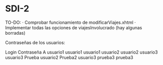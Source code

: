 # SDI-2

TO-DO:
  · Comprobar funcionamiento de modificarViajes.xhtml
  · Implementar todas las opciones de viajesInvolucrado (hay algunas borradas)
  
  
Contraseñas de los usuarios:

Login     Contraseña
A         usuario1
usuario1  usuario1
usuario2  usuario2
usuario3  usuario3
Prueba    usuario2
Prueba2   usuario3
prueba3   prueba3
